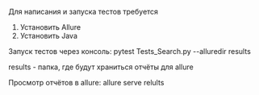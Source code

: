 Для написания и запуска тестов требуется
1. Установить Allure
2. Установить Java

Запуск тестов через консоль:
pytest Tests_Search.py --alluredir results

results - папка, где будут храниться отчёты для allure

Просмотр отчётов в allure:
allure serve relults
